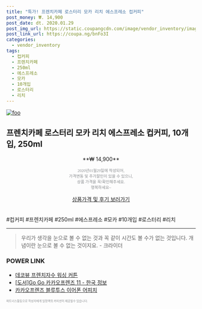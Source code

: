 ```yaml
--- 
title: "특가! 프렌치카페 로스터리 모카 리치 에스프레소 컵커피" 
post_money: ₩. 14,900 
post_date: dt. 2020.01.29 
post_img_url: https://static.coupangcdn.com/image/vendor_inventory/images/2018/10/15/15/6/cfeded74-a985-4d74-8d3c-154b4831abf8.jpg 
post_link_url: https://coupa.ng/bnFo3I 
categories: 
  - vendor_inventory 
tags: 
  - 컵커피 
  - 프렌치카페 
  - 250ml 
  - 에스프레소 
  - 모카 
  - 10개입 
  - 로스터리 
  - 리치 
--- 
```

[![foo](https://static.coupangcdn.com/image/vendor_inventory/images/2018/10/15/15/6/cfeded74-a985-4d74-8d3c-154b4831abf8.jpg)](https://coupa.ng/bnFo3I) 

## 프렌치카페 로스터리 모카 리치 에스프레소 컵커피, 10개입, 250ml 
<p style="text-align: center;">**₩ 14,900**</p> 
<p style="text-align: center;"><span style="color: #898c8f; font-family: Georgia,Times,serif; font-size: 0.75em;">2020년01월29일에 작성되어, <br>가격변동 및 추가할인이 있을 수 있으니,<br> 상품 가격을 꼭!확인해주세요.<br>행복하세요~</span> 
</p>	 
<div markdown="0" style="text-align: center;"><a href="https://coupa.ng/bnFo3I" class="btn btn--success">상품가격 및 후기 보러가기</a></div> 
<br><br> 
  #컵커피 #프렌치카페 #250ml #에스프레소 #모카 #10개입 #로스터리 #리치 
<hr> 

> 우리가 생각을 눈으로 볼 수 없는 것과 꼭 같이 시간도 볼 수가 없는 것입니다. 개념이란 눈으로 볼 수 없는 것이지요. - 크라이더 


### POWER LINK

* <a href="https://blog.naver.com/sakai111/221779321831" target="_blank">데코뷰 프렌치자수 워싱 커튼</a>
* <a href="https://blog.naver.com/sakai111/221758164647" target="_blank">[도서]Go Go 카카오프렌즈 11 - 한국 정보</a>
* <a href="https://blog.naver.com/santokki14/221781575835" target="_blank">카카오프렌즈 블루투스 이어폰 어피치</a>

<span style="color: #898c8f; font-family: Georgia,Times,serif; font-size: 0.55em;">파트너스활동으로 작성자에게 일정액의 커미션이 제공될수 있습니다.</span> 
